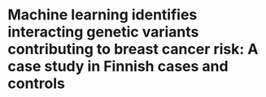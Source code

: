 # Machine learning identifies interacting genetic variants contributing to breast cancer risk: A case study in Finnish cases and controls
